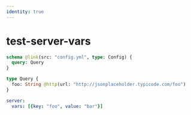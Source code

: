 ```yaml
---
identity: true
---
```


# test-server-vars

```graphql @config
schema @link(src: "config.yml", type: Config) {
  query: Query
}

type Query {
  foo: String @http(url: "http://jsonplaceholder.typicode.com/foo")
}
```

```yml @file:config.yml
server:
  vars: [{key: "foo", value: "bar"}]
```
